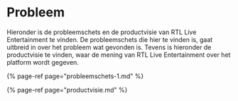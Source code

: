 # Probleem

Hieronder is de probleemschets en de productvisie van RTL Live Entertainment te vinden. De probleemschets die hier te vinden is, gaat uitbreid in over het probleem wat gevonden is. Tevens is hieronder de productvisie te vinden, waar de mening van RTL Live Entertainment over het platform wordt gegeven. 

{% page-ref page="probleemschets-1.md" %}

{% page-ref page="productvisie.md" %}

